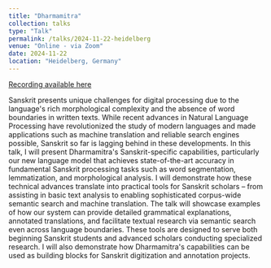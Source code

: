 ```yaml
---
title: "Dharmamitra"
collection: talks
type: "Talk"
permalink: /talks/2024-11-22-heidelberg
venue: "Online - via Zoom"
date: 2024-11-22
location: "Heidelberg, Germany"
---
```


[Recording available here](https://www.youtube.com/watch?v=SMD6RGr-w9Q)

Sanskrit presents unique challenges for digital processing due to the language's rich morphological complexity and the absence of word boundaries in written texts. While recent advances in Natural Language Processing have revolutionized the study of modern languages and made applications such as machine translation and reliable search engines possible, Sanskrit so far is lagging behind in these developments. In this talk, I will present Dharmamitra's Sanskrit-specific capabilities, particularly our new language model that achieves state-of-the-art accuracy in fundamental Sanskrit processing tasks such as word segmentation, lemmatization, and morphological analysis. I will demonstrate how these technical advances translate into practical tools for Sanskrit scholars – from assisting in basic text analysis to enabling sophisticated corpus-wide semantic search and machine translation. The talk will showcase examples of how our system can provide detailed grammatical explanations, annotated translations, and facilitate textual research via semantic search even across language boundaries. These tools are designed to serve both beginning Sanskrit students and advanced scholars conducting specialized research. I will also demonstrate how Dharmamitra's capabilities can be used as building blocks for Sanskrit digitization and annotation projects.